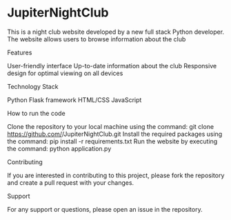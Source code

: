 # JupiterNightClub
This is a night club website developed by a new full stack Python developer. The website allows users to browse information about the club


Features

User-friendly interface
Up-to-date information about the club
Responsive design for optimal viewing on all devices

Technology Stack

Python
Flask framework
HTML/CSS
JavaScript

How to run the code

Clone the repository to your local machine using the command: git clone https://github.com/<charlesj509>/JupiterNightClub.git
Install the required packages using the command: pip install -r requirements.txt
Run the website by executing the command: python application.py


Contributing

If you are interested in contributing to this project, please fork the repository and create a pull request with your changes.


Support

For any support or questions, please open an issue in the repository.


